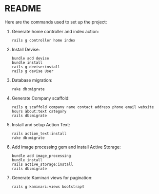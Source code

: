 # README

Here are the commands used to set up the project:

1.  Generate home controller and index action:
    ```
    rails g controller home index
    ```

2.  Install Devise:
    ```
    bundle add devise
    bundle install 
    rails g devise:install
    rails g devise User
    ```

3.  Database migration:
    ```
    rake db:migrate
    ```

4.  Generate Company scaffold:
    ```
    rails g scaffold company name contact address phone email website hours about:text category 
    rails db:migrate
    ```

5.  Install and setup Action Text:
    ```
    rails action_text:install
    rake db:migrate
    ```

6.  Add image processing gem and install Active Storage:
    ```
    bundle add image_processing
    bundle install
    rails active_storage:install
    rails db:migrate
    ```

7.  Generate Kaminari views for pagination:
    ```
    rails g kaminari:views bootstrap4
    ```
